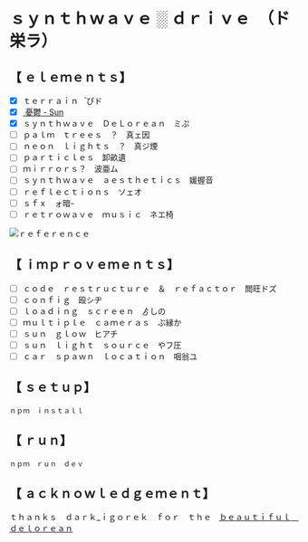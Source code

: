# ｓｙｎｔｈｗａｖｅ ░ ｄｒｉｖｅ　（ド栄ラ）

## 【﻿ ｅｌｅｍｅｎｔｓ】

- [x] ｔｅｒｒａｉｎ　゚ぴド
- [x] [ 憂鬱 - Sun ](https://www.youtube.com/watch?v=oxoqm05c7yA)
- [x] ｓｙｎｔｈｗａｖｅ　ＤｅＬｏｒｅａｎ　ミぷ
- [ ] ｐａｌｍ　ｔｒｅｅｓ　？　真ェ因
- [ ] ｎｅｏｎ　ｌｉｇｈｔｓ　？　真ジ煙
- [ ] ｐａｒｔｉｃｌｅｓ　卸畝遺
- [ ] ｍｉｒｒｏｒｓ？　波亜ム
- [ ] ｓｙｎｔｈｗａｖｅ　ａｅｓｔｈｅｔｉｃｓ　媛握音
- [ ] ｒｅｆｌｅｃｔｉｏｎｓ　ソェオ
- [ ] ｓｆｘ　ォ暗-
- [ ] ｒｅｔｒｏｗａｖｅ　ｍｕｓｉｃ　ネエ椅

![ｒｅｆｅｒｅｎｃｅ](reference.gif)

## 【﻿ ｉｍｐｒｏｖｅｍｅｎｔｓ】

- [ ] ｃｏｄｅ　ｒｅｓｔｒｕｃｔｕｒｅ　＆　ｒｅｆａｃｔｏｒ　閲旺ドズ
- [ ] ｃｏｎｆｉｇ　殴シヂ
- [ ] ｌｏａｄｉｎｇ　ｓｃｒｅｅｎ　ゟしの
- [ ] ｍｕｌｔｉｐｌｅ　ｃａｍｅｒａｓ　ぶ縁か
- [ ] ｓｕｎ　ｇｌｏｗ　ヒアチ
- [ ] ｓｕｎ　ｌｉｇｈｔ　ｓｏｕｒｃｅ　やフ圧
- [ ] ｃａｒ　ｓｐａｗｎ　ｌｏｃａｔｉｏｎ　咽翁ユ

## 【﻿ ｓｅｔｕｐ】

```shell
ｎｐｍ　ｉｎｓｔａｌｌ
```

## 【﻿ ｒｕｎ】

```shell
ｎｐｍ　ｒｕｎ　ｄｅｖ
```

## 【﻿ ａｃｋｎｏｗｌｅｄｇｅｍｅｎｔ】

ｔｈａｎｋｓ　ｄａｒｋ\_ｉｇｏｒｅｋ　ｆｏｒ　ｔｈｅ　[ｂｅａｕｔｉｆｕｌ　ｄｅｌｏｒｅａｎ](https://sketchfab.com/3d-models/delorean-dmc12-retro-wave-art-6b18d3a8859749379987380bf2ac34ab)
